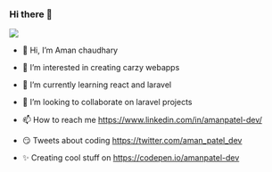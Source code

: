 ### Hi there 👋

<!--
**amanpatel-dev/amanpatel-dev** is a ✨ _special_ ✨ repository because its `README.md` (this file) appears on your GitHub profile.

Here are some ideas to get you started:

- 🔭 I’m currently working on ...
- 🌱 I’m currently learning ...
- 👯 I’m looking to collaborate on ...
- 🤔 I’m looking for help with ...
- 💬 Ask me about ...
- 📫 How to reach me: ...
- 😄 Pronouns: ...
- ⚡ Fun fact: ...
-->
![](https://github.com/amanpatel-dev/Image/blob/main/image/frontend.jpg?raw=true)




- 👋 Hi, I’m Aman chaudhary

- 👀 I’m interested in creating carzy webapps

- 🌱 I’m currently learning react and laravel

- 💞️ I’m looking to collaborate on laravel projects

- 📫 How to reach me https://www.linkedin.com/in/amanpatel-dev/

- 😏 Tweets about coding https://twitter.com/aman_patel_dev

- ✨ Creating cool stuff on https://codepen.io/amanpatel-dev
